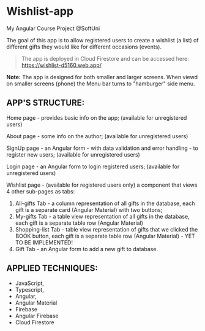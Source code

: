 # Wishlist-app
My Angular Course Project @SoftUni

The goal of this app is to allow registered users to create a wishlist (a list) of different gifts they would like for different occasions (events).

> The app is deployed in Cloud Firestore and can be accessed here: https://wishlist-d5160.web.app/

**Note:** The app is designed for both smaller and larger screens. When viewd on smaller screens (phone) the Menu bar turns to "hamburger" side menu.

## APP'S STRUCTURE:

Home page - provides basic info on the app; (available for unregistered users)

About page - some info on the author; (available for unregistered users)

SignUp page - an Angular form - with data validation and error handling - to register new users; (available for unregistered users)

Login page - an Angular form to login registered users; (available for unregistered users)

Wishlist page - (available for registered users only) a component that views 4 other sub-pages as tabs:

1. All-gifts Tab - a column representation of all gifts in the database, each gift is a separate card (Angular Material) with two buttons;
2. My-gifts Tab - a table view representation of all gifts in the database, each gift is a separate table row (Angular Material)
3. Shopping-list Tab -  table view representation of gifts that we clicked the BOOK button, each gift is a separate table row (Angular Material) - YET TO BE IMPLEMENTED!
4. Gift Tab - an Angular form to add a new gift to database.

## APPLIED TECHNIQUES:

- JavaScript, 
- Typescript, 
- Angular, 
- Angular Material
- Firebase
- Angular Firebase
- Cloud Firestore


